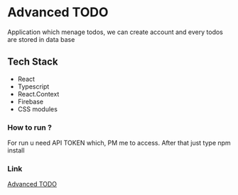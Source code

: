 <h1>Advanced TODO</h1>
<p>
Application which menage todos, we can create account and every todos are stored in data base  
</p>

<h2>Tech Stack</h2>
<ul>
 <li>React</li>
 <li>Typescript</li>
 <li>React.Context</li>
 <li>Firebase</li>
 <li>CSS modules</li>
</ul>

<h3>How to run ?</h3>
For run u need API TOKEN which, PM me to access. After that just type npm install 

<h3>Link</h3>
<a href='https://mellifluous-sunshine-d6d958.netlify.app'>Advanced TODO</a>
